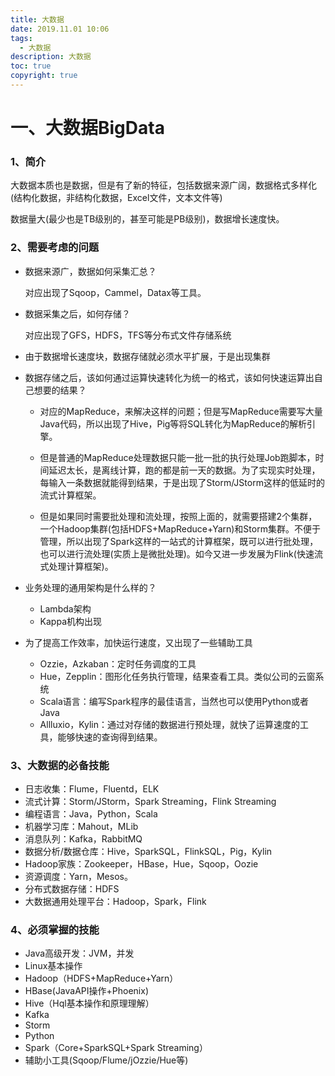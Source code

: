 ```yaml
---
title: 大数据
date: 2019.11.01 10:06
tags:
  - 大数据
description: 大数据
toc: true
copyright: true
---
```


# 一、大数据BigData

### 1、简介

​	大数据本质也是数据，但是有了新的特征，包括数据来源广阔，数据格式多样化(结构化数据，非结构化数据，Excel文件，文本文件等)

数据量大(最少也是TB级别的，甚至可能是PB级别)，数据增长速度快。

### 2、需要考虑的问题

- 数据来源广，数据如何采集汇总？

  对应出现了Sqoop，Cammel，Datax等工具。

- 数据采集之后，如何存储？

  对应出现了GFS，HDFS，TFS等分布式文件存储系统

- 由于数据增长速度块，数据存储就必须水平扩展，于是出现集群

- 数据存储之后，该如何通过运算快速转化为统一的格式，该如何快速运算出自己想要的结果？

  - 对应的MapReduce，来解决这样的问题；但是写MapReduce需要写大量Java代码，所以出现了Hive，Pig等将SQL转化为MapReduce的解析引擎。

  - 但是普通的MapReduce处理数据只能一批一批的执行处理Job跑脚本，时间延迟太长，是离线计算，跑的都是前一天的数据。为了实现实时处理，每输入一条数据就能得到结果，于是出现了Storm/JStorm这样的低延时的流式计算框架。

  - 但是如果同时需要批处理和流处理，按照上面的，就需要搭建2个集群，一个Hadoop集群(包括HDFS+MapReduce+Yarn)和Storm集群。不便于管理，所以出现了Spark这样的一站式的计算框架，既可以进行批处理，也可以进行流处理(实质上是微批处理)。如今又进一步发展为Flink(快速流式处理计算框架)。

- 业务处理的通用架构是什么样的？
  - Lambda架构
  - Kappa机构出现

- 为了提高工作效率，加快运行速度，又出现了一些辅助工具
  - Ozzie，Azkaban：定时任务调度的工具
  - Hue，Zepplin：图形化任务执行管理，结果查看工具。类似公司的云窗系统
  - Scala语言：编写Spark程序的最佳语言，当然也可以使用Python或者Java
  - Allluxio，Kylin：通过对存储的数据进行预处理，就快了运算速度的工具，能够快速的查询得到结果。

### 3、大数据的必备技能

- 日志收集：Flume，Fluentd，ELK
- 流式计算：Storm/JStorm，Spark Streaming，Flink Streaming
- 编程语言：Java，Python，Scala
- 机器学习库：Mahout，MLib
- 消息队列：Kafka，RabbitMQ
- 数据分析/数据仓库：Hive，SparkSQL，FlinkSQL，Pig，Kylin
- Hadoop家族：Zookeeper，HBase，Hue，Sqoop，Oozie
- 资源调度：Yarn，Mesos。
- 分布式数据存储：HDFS
- 大数据通用处理平台：Hadoop，Spark，Flink

### 4、必须掌握的技能

- Java高级开发：JVM，并发
- Linux基本操作
- Hadoop（HDFS+MapReduce+Yarn）
- HBase(JavaAPI操作+Phoenix)
- Hive（Hql基本操作和原理理解）
- Kafka
- Storm
- Python
- Spark（Core+SparkSQL+Spark Streaming）
- 辅助小工具(Sqoop/Flume/jOzzie/Hue等)